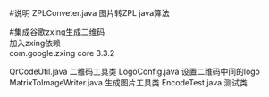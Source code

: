 #说明
ZPLConveter.java 图片转ZPL java算法

#集成谷歌zxing生成二维码  
加入zxing依赖  
<dependency>
	<groupId>com.google.zxing</groupId>
	<artifactId>core</artifactId>
	<version>3.3.2</version>
</dependency>  

QrCodeUtil.java  二维码工具类
LogoConfig.java 设置二维码中间的logo 
MatrixToImageWriter.java  生成图片工具类
EncodeTest.java 测试类
